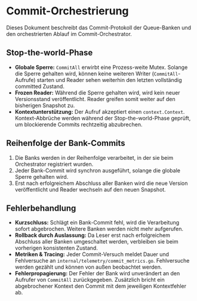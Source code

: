 # Commit-Orchestrierung

Dieses Dokument beschreibt das Commit-Protokoll der Queue-Banken und den orchestrierten Ablauf im Commit-Orchestrator.

## Stop-the-world-Phase

* **Globale Sperre:** `CommitAll` erwirbt eine Prozess-weite Mutex. Solange die Sperre gehalten wird, können keine weiteren Writer (`CommitAll`-Aufrufe) starten und Reader sehen weiterhin den letzten vollständig committed Zustand.
* **Frozen Reader:** Während die Sperre gehalten wird, wird kein neuer Versionsstand veröffentlicht. Reader greifen somit weiter auf den bisherigen Snapshot zu.
* **Kontextunterstützung:** Der Aufruf akzeptiert einen `context.Context`. Kontext-Abbrüche werden während der Stop-the-world-Phase geprüft, um blockierende Commits rechtzeitig abzubrechen.

## Reihenfolge der Bank-Commits

1. Die Banks werden in der Reihenfolge verarbeitet, in der sie beim Orchestrator registriert wurden.
2. Jeder Bank-Commit wird synchron ausgeführt, solange die globale Sperre gehalten wird.
3. Erst nach erfolgreichem Abschluss aller Banken wird die neue Version veröffentlicht und Reader wechseln auf den neuen Snapshot.

## Fehlerbehandlung

* **Kurzschluss:** Schlägt ein Bank-Commit fehl, wird die Verarbeitung sofort abgebrochen. Weitere Banken werden nicht mehr aufgerufen.
* **Rollback durch Auslassung:** Da Leser erst nach erfolgreichem Abschluss aller Banken umgeschaltet werden, verbleiben sie beim vorherigen konsistenten Zustand.
* **Metriken & Tracing:** Jeder Commit-Versuch meldet Dauer und Fehlversuche an `internal/telemetry/commit_metrics.go`. Fehlversuche werden gezählt und können von außen beobachtet werden.
* **Fehlerpropagierung:** Der Fehler der Bank wird unverändert an den Aufrufer von `CommitAll` zurückgegeben. Zusätzlich bricht ein abgebrochener Kontext den Commit mit dem jeweiligen Kontextfehler ab.
